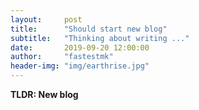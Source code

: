 ```yaml
---
layout:     post
title:      "Should start new blog"
subtitle:   "Thinking about writing ..."
date:       2019-09-20 12:00:00
author:     "fastestmk"
header-img: "img/earthrise.jpg"
---
```


<p><b>TLDR: New blog</p>







